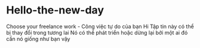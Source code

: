 # Hello-the-new-day
Choose your freelance work - Công việc tự do của bạn
Hi
Tập tin này có thể bị thay đổi trong tương lai
Nó có thể phát triển hoặc dừng lại bởi một ai đó cần nó giống như bạn vậy
